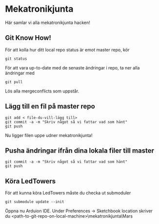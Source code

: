 # Mekatronikjunta
Här samlar vi alla mekatronikjunta hacken!

## Git Know How!
För att kolla hur ditt local repo status är emot master repo, kör
```
git status
```

För att vara up-to-date med de senaste ändringar i repo, ta ner alla ändringar med
```
git pull
```

Lös alla mergeconflicts som uppstår.

## Lägg till en fil på master repo
```
git add < file-du-vill-lägg till>
git commit -a -m "Skriv något så vi fattar vad som hänt"
git push
```
Nu ligger filen uppe udner mekatronikjunta!

## Pusha ändringar ifrån dina lokala filer till master
```
git commit -a -m "Skriv något så vi fattar vad som hänt"
git push
```

## Köra LedTowers
För att kunna köra LedTowers måste du checka ut submoduler
```
git submodule update --init 
```

 Öppna nu Arduion IDE. Under Preferences -> Sketchbook location skriver du
 \<path-to-git-repo-on-local-machine\>\mekatronikjunta\Mars